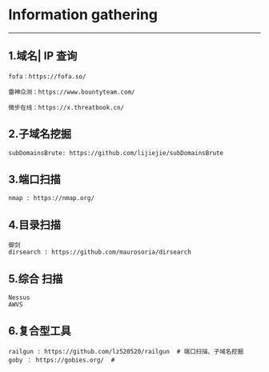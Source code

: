 # Information gathering

---

## 1.域名| IP 查询

```
fofa：https://fofa.so/

雷神众测：https://www.bountyteam.com/

微步在线：https://x.threatbook.cn/
```



## 2.子域名挖掘

```
subDomainsBrute: https://github.com/lijiejie/subDomainsBrute
```



## 3.端口扫描

```
nmap : https://nmap.org/
```



## 4.目录扫描

```
御剑
dirsearch : https://github.com/maurosoria/dirsearch
```



## 5.综合 扫描

```
Nessus
AWVS
```



## 6.复合型工具

```
railgun : https://github.com/lz520520/railgun  # 端口扫描、子域名挖掘
goby ： https://gobies.org/  #
```



